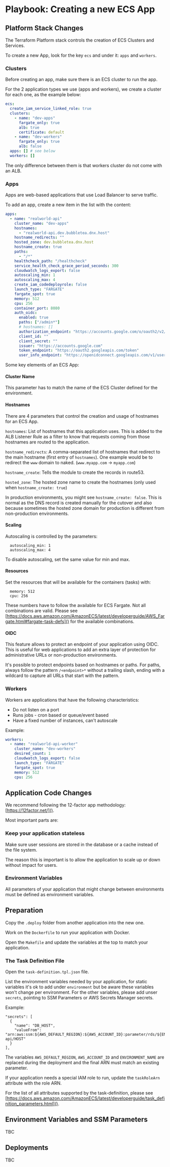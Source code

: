 # Playbook: Creating a new ECS App

## Platform Stack Changes

The Terraform Platform stack controls the creation of ECS Clusters and Services.

To create a new App, look for the key `ecs` and under it: `apps` and `workers`.

### Clusters

Before creating an app, make sure there is an ECS cluster to run the app.

For the 2 application types we use (apps and workers), we create a cluster for each one, as the example below:

```yaml
ecs:
  create_iam_service_linked_role: true
  clusters:
    - name: "dev-apps"
      fargate_only: true
      alb: true
      certificate: default
    - name: "dev-workers"
      fargate_only: true
      alb: false
  apps: [] # see below
  workers: []
```

The only difference between them is that workers cluster do not come with an ALB.

### Apps

Apps are web-based applications that use Load Balancer to serve traffic.

To add an app, create a new item in the list with the content:

```yaml
apps:
  - name: "realworld-api"
    cluster_name: "dev-apps"
    hostnames:
      - "realworld-api.dev.bubbletea.dnx.host"
    hostname_redirects: ""
    hosted_zone: dev.bubbletea.dnx.host
    hostname_create: true
    paths:
      - "/*"
    healthcheck_path: "/healthcheck"
    service_health_check_grace_period_seconds: 300
    cloudwatch_logs_export: false
    autoscaling_min: 1
    autoscaling_max: 4
    create_iam_codedeployrole: false
    launch_type: "FARGATE"
    fargate_spot: true
    memory: 512
    cpu: 256
    container_port: 8080
    auth_oidc:
      enabled: true
      paths: ["/admin*"]
      # hostnames: []
      authorization_endpoint: "https://accounts.google.com/o/oauth2/v2/auth"
      client_id: ""
      client_secret: ""
      issuer: "https://accounts.google.com"
      token_endpoint: "https://oauth2.googleapis.com/token"
      user_info_endpoint: "https://openidconnect.googleapis.com/v1/userinfo"
```

Some key elements of an ECS App:

#### Cluster Name

This parameter has to match the name of the ECS Cluster defined for the environment.

#### Hostnames

There are 4 parameters that control the creation and usage of hostnames for an ECS App.

`hostnames`: List of hostnames that this application uses.
This is added to the ALB Listener Rule as a filter to know that requests coming from those hostnames are routed to the application.

`hostname_redirects`: A comma-separated list of hostnames that redirect to the main hostname (first entry of `hostnames`).
One example would be to redirect the `www` domain to naked. (`www.myapp.com` -> `myapp.com`)

`hostname_create`: Tells the module to create the records in route53.

`hosted_zone`: The hosted zone name to create the hostnames (only used when `hostname_create: true`)

In production environments, you might see `hostname_create: false`. This is normal as the DNS record is created manually for the cutover and also because sometimes the hosted zone domain for production is different from non-production environments.

#### Scaling

Autoscaling is controlled by the parameters:
```
  autoscaling_min: 1
  autoscaling_max: 4
```

To disable autoscaling, set the same value for min and max.

#### Resources

Set the resources that will be available for the containers (tasks) with:

```
  memory: 512
  cpu: 256
```

These numbers have to follow the available for ECS Fargate. Not all combinations are valid. Please see [https://docs.aws.amazon.com/AmazonECS/latest/developerguide/AWS_Fargate.html#fargate-task-defs]() for the available combinations.

#### OIDC

This feature allows to protect an endpoint of your application using OIDC. This is useful for web applications to add an extra layer of protection for administrative URLs or non-production environments.

It's possible to protect endpoints based on hostnames or paths. For paths, always follow the pattern `/<endpoint>*` without a trailing slash, ending with a wildcard to capture all URLs that start with the pattern.

### Workers

Workers are applications that have the following characteristics:

* Do not listen on a port
* Runs jobs - cron based or queue/event based
* Have a fixed number of instances, can't autoscale

Example:

```yaml
workers:
  - name: "realworld-api-worker"
    cluster_name: "dev-workers"
    desired_count: 1
    cloudwatch_logs_export: false
    launch_type: "FARGATE"
    fargate_spot: true
    memory: 512
    cpu: 256
```

## Application Code Changes

We recommend following the 12-factor app methodology: [https://12factor.net/]().

Most important parts are:

### Keep your application stateless

Make sure user sessions are stored in the database or a cache instead of the file system.

The reason this is important is to allow the application to scale up or down without impact for users.

### Environment Variables

All parameters of your application that might change between environments must be defined as environment variables.

## Preparation

Copy the `.deploy` folder from another application into the new one.

Work on the `Dockerfile` to run your application with Docker.

Open the `Makefile` and update the variables at the top to match your application.

### The Task Definition File

Open the `task-definition.tpl.json` file.

List the environment variables needed by your application, for static variables it's ok to add under `environment` but be aware these variables won't change per environment. For the other variables, please add unser `secrets`, pointing to SSM Parameters or AWS Secrets Manager secrets.

Example:

```
"secrets": [
  {
    "name": "DB_HOST",
    "valueFrom": "arn:aws:ssm:${AWS_DEFAULT_REGION}:${AWS_ACCOUNT_ID}:parameter/rds/${ENVIRONMENT_NAME}-api/HOST"
  }
],
```

The variables `AWS_DEFAULT_REGION`, `AWS_ACCOUNT_ID` and `ENVIRONMENT_NAME` are replaced during the deployment and the final ARN must match an existing parameter.

If your application needs a special IAM role to run, update the `taskRoleArn` attribute with the role ARN.

For the list of all attributes supported by the task-definition, please see [https://docs.aws.amazon.com/AmazonECS/latest/developerguide/task_definition_parameters.html]().

## Environment Variables and SSM Parameters

TBC

## Deployments

TBC